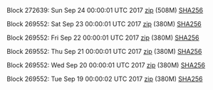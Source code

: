 Block 272639: Sun Sep 24 00:00:01 UTC 2017 [zip](https://transfer.sh/1164So/bootstrap.dat.20170924.zip) (508M) [SHA256](https://transfer.sh/fMsfm/sha256.txt)

Block 269552: Sat Sep 23 00:00:01 UTC 2017 [zip](https://transfer.sh/Ch0KV/bootstrap.dat.20170923.zip) (380M) [SHA256](https://transfer.sh/rIggW/sha256.txt)

Block 269552: Fri Sep 22 00:00:01 UTC 2017 [zip](https://transfer.sh/HZlUZ/bootstrap.dat.20170922.zip) (380M) [SHA256](https://transfer.sh/jleiv/sha256.txt)

Block 269552: Thu Sep 21 00:00:01 UTC 2017 [zip](https://transfer.sh/pMtpS/bootstrap.dat.20170921.zip) (380M) [SHA256](https://transfer.sh/aQ5iN/sha256.txt)

Block 269552: Wed Sep 20 00:00:01 UTC 2017 [zip](https://transfer.sh/AdAS8/bootstrap.dat.20170920.zip) (380M) [SHA256](https://transfer.sh/nEJw5/sha256.txt)

Block 269552: Tue Sep 19 00:00:02 UTC 2017 [zip](https://transfer.sh/KTJDV/bootstrap.dat.20170919.zip) (380M) [SHA256](https://transfer.sh/qOFYM/sha256.txt)
